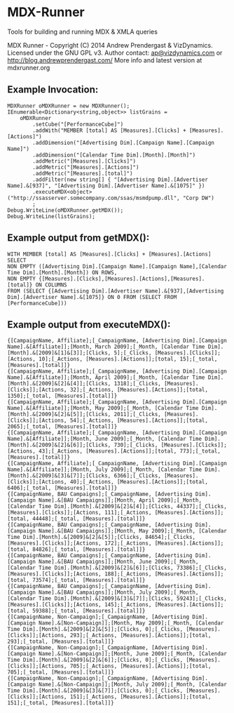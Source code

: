 MDX-Runner
==========

Tools for building and running MDX &amp; XMLA queries

MDX Runner - Copyright (C) 2014 Andrew Prendergast & VizDynamics. Licensed under the GNU GPL v3.
Author contact: ap@vizdynamics.com or http://blog.andrewprendergast.com/
More info and latest version at mdxrunner.org


Example Invocation:
-------------------
 
    MDXRunner oMDXRunner = new MDXRunner();
    IEnumerable<Dictionary<string,object>> listGrains = 
        oMDXRunner
            .setCube("[PerformanceCube]")
            .addWith("MEMBER [total] AS [Measures].[Clicks] + [Measures].[Actions]")
            .addDimension("[Advertising Dim].[Campaign Name].[Campaign Name]")
            .addDimension("[Calendar Time Dim].[Month].[Month]")
            .addMetric("[Measures].[Clicks]")
            .addMetric("[Measures].[Actions]")
            .addMetric("[Measures].[total]")
            .addFilter(new string[] { "[Advertising Dim].[Advertiser Name].&[937]", "[Advertising Dim].[Advertiser Name].&[1075]" })
            .executeMDX<object>("http://ssasserver.somecompany.com/ssas/msmdpump.dll", "Corp DW")
            ;
    Debug.WriteLine(oMDXRunner.getMDX());
    Debug.WriteLine(listGrains);


Example output from getMDX():
-----------------------------
 
    WITH MEMBER [total] AS [Measures].[Clicks] + [Measures].[Actions]
    SELECT
    NON EMPTY ([Advertising Dim].[Campaign Name].[Campaign Name],[Calendar Time Dim].[Month].[Month]) ON ROWS,
    NON EMPTY {[Measures].[Clicks],[Measures].[Actions],[Measures].[total]} ON COLUMNS
    FROM (SELECT {[Advertising Dim].[Advertiser Name].&[937],[Advertising Dim].[Advertiser Name].&[1075]} ON 0 FROM (SELECT FROM [PerformanceCube]))

Example output from executeMDX():
---------------------------------

    {[CampaignName, Affiliate];[_CampaignName, [Advertising Dim].[Campaign Name].&[Affiliate]];[Month, March 2009];[_Month, [Calendar Time Dim].[Month].&[2009]&[1]&[3]];[Clicks, 5];[_Clicks, [Measures].[Clicks]];[Actions, 10];[_Actions, [Measures].[Actions]];[total, 15];[_total, [Measures].[total]]}
    {[CampaignName, Affiliate];[_CampaignName, [Advertising Dim].[Campaign Name].&[Affiliate]];[Month, April 2009];[_Month, [Calendar Time Dim].[Month].&[2009]&[2]&[4]];[Clicks, 1318];[_Clicks, [Measures].[Clicks]];[Actions, 32];[_Actions, [Measures].[Actions]];[total, 1350];[_total, [Measures].[total]]}
    {[CampaignName, Affiliate];[_CampaignName, [Advertising Dim].[Campaign Name].&[Affiliate]];[Month, May 2009];[_Month, [Calendar Time Dim].[Month].&[2009]&[2]&[5]];[Clicks, 2011];[_Clicks, [Measures].[Clicks]];[Actions, 54];[_Actions, [Measures].[Actions]];[total, 2065];[_total, [Measures].[total]]}
    {[CampaignName, Affiliate];[_CampaignName, [Advertising Dim].[Campaign Name].&[Affiliate]];[Month, June 2009];[_Month, [Calendar Time Dim].[Month].&[2009]&[2]&[6]];[Clicks, 730];[_Clicks, [Measures].[Clicks]];[Actions, 43];[_Actions, [Measures].[Actions]];[total, 773];[_total, [Measures].[total]]}
    {[CampaignName, Affiliate];[_CampaignName, [Advertising Dim].[Campaign Name].&[Affiliate]];[Month, July 2009];[_Month, [Calendar Time Dim].[Month].&[2009]&[3]&[7]];[Clicks, 6366];[_Clicks, [Measures].[Clicks]];[Actions, 40];[_Actions, [Measures].[Actions]];[total, 6406];[_total, [Measures].[total]]}
    {[CampaignName, BAU Campaigns];[_CampaignName, [Advertising Dim].[Campaign Name].&[BAU Campaigns]];[Month, April 2009];[_Month, [Calendar Time Dim].[Month].&[2009]&[2]&[4]];[Clicks, 44337];[_Clicks, [Measures].[Clicks]];[Actions, 111];[_Actions, [Measures].[Actions]];[total, 44448];[_total, [Measures].[total]]}
    {[CampaignName, BAU Campaigns];[_CampaignName, [Advertising Dim].[Campaign Name].&[BAU Campaigns]];[Month, May 2009];[_Month, [Calendar Time Dim].[Month].&[2009]&[2]&[5]];[Clicks, 84654];[_Clicks, [Measures].[Clicks]];[Actions, 172];[_Actions, [Measures].[Actions]];[total, 84826];[_total, [Measures].[total]]}
    {[CampaignName, BAU Campaigns];[_CampaignName, [Advertising Dim].[Campaign Name].&[BAU Campaigns]];[Month, June 2009];[_Month, [Calendar Time Dim].[Month].&[2009]&[2]&[6]];[Clicks, 73386];[_Clicks, [Measures].[Clicks]];[Actions, 188];[_Actions, [Measures].[Actions]];[total, 73574];[_total, [Measures].[total]]}
    {[CampaignName, BAU Campaigns];[_CampaignName, [Advertising Dim].[Campaign Name].&[BAU Campaigns]];[Month, July 2009];[_Month, [Calendar Time Dim].[Month].&[2009]&[3]&[7]];[Clicks, 59243];[_Clicks, [Measures].[Clicks]];[Actions, 145];[_Actions, [Measures].[Actions]];[total, 59388];[_total, [Measures].[total]]}
    {[CampaignName, Non-Campaign];[_CampaignName, [Advertising Dim].[Campaign Name].&[Non-Campaign]];[Month, May 2009];[_Month, [Calendar Time Dim].[Month].&[2009]&[2]&[5]];[Clicks, 0];[_Clicks, [Measures].[Clicks]];[Actions, 293];[_Actions, [Measures].[Actions]];[total, 293];[_total, [Measures].[total]]}
    {[CampaignName, Non-Campaign];[_CampaignName, [Advertising Dim].[Campaign Name].&[Non-Campaign]];[Month, June 2009];[_Month, [Calendar Time Dim].[Month].&[2009]&[2]&[6]];[Clicks, 0];[_Clicks, [Measures].[Clicks]];[Actions, 705];[_Actions, [Measures].[Actions]];[total, 705];[_total, [Measures].[total]]}
    {[CampaignName, Non-Campaign];[_CampaignName, [Advertising Dim].[Campaign Name].&[Non-Campaign]];[Month, July 2009];[_Month, [Calendar Time Dim].[Month].&[2009]&[3]&[7]];[Clicks, 0];[_Clicks, [Measures].[Clicks]];[Actions, 151];[_Actions, [Measures].[Actions]];[total, 151];[_total, [Measures].[total]]}

